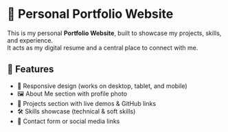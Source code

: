 # 🌟 Personal Portfolio Website

This is my personal **Portfolio Website**, built to showcase my projects, skills, and experience.  
It acts as my digital resume and a central place to connect with me.

## 🚀 Features
- 📌 Responsive design (works on desktop, tablet, and mobile)  
- 🖼️ About Me section with profile photo  
- 💼 Projects section with live demos & GitHub links  
- 🛠️ Skills showcase (technical & soft skills)  
- 📧 Contact form or social media links
